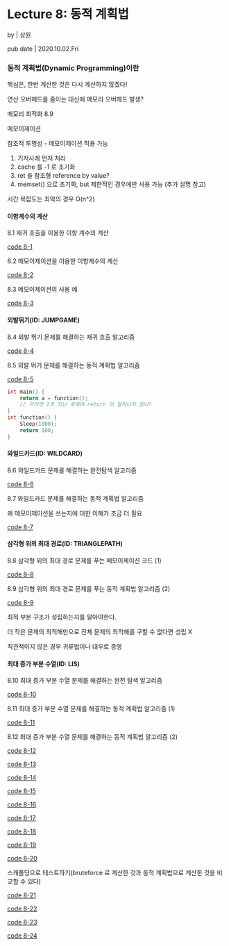 # Lecture 8: 동적 계획법

by | 상원

pub date | 2020.10.02.Fri

### 동적 계획법(Dynamic Programming)이란

핵심은, 한번 계산한 것은 다시 계산하지 않겠다!

연산 오버헤드를 줄이는 대신에 메모리 오버헤드 발생?

메모리 최적화 8.9



메모이제이션

참조적 투명성 - 메모이제이션 적용 가능 



1. 기저사례 먼저 처리
2. cache 를 -1 로 초기화
3. ret 을 참조형 reference by value?
4. memset() 으로 초기화, but 제한적인 경우에만 사용 가능 (추가 설명 참고)



시간 복잡도는 최악의 경우 O(n^2)



#### 이항계수의 계산

8.1 재귀 호출을 이용한 이항 계수의 계산

[code 8-1](../sangwon/ch8_DynamicProgramming/8-1.cpp)

8.2 메모이제이션을 이용한 이항계수의 계산

[code 8-2](../sangwon/ch8_DynamicProgramming/8-2.cpp)

8.3 메모이제이션의 사용 예

[code 8-3](../sangwon/ch8_DynamicProgramming/8-3.cpp)



#### 외발뛰기(ID: JUMPGAME)

8.4 외발 뛰기 문제를 해결하는 재귀 호출 알고리즘

[code 8-4](../sangwon/ch8_DynamicProgramming/8-4.cpp)

8.5 외발 뛰기 문제를 해결하는 동적 계획법 알고리즘

[code 8-5](../sangwon/ch8_DynamicProgramming/8-5.cpp)

```c++
int main() {
    return a = function();
    // 이러면 1초 지난 후에야 return 이 일어나지 않나?
}
int function() {
    Sleep(1000);
    return 100;
}
```



#### 와일드카드(ID: WILDCARD)

8.6 와일드카드 문제를 해결하는 완전탐색 알고리즘

[code 8-6](../sangwon/ch8_DynamicProgramming/8-6.cpp)

8.7 와일드카드 문제를 해결하는 동적 계획법 알고리즘

왜 메모이제이션을 쓰는지에 대한 이해가 조금 더 필요

[code 8-7](../sangwon/ch8_DynamicProgramming/8-7.cpp)



#### 삼각형 위의 최대 경로(ID: TRIANGLEPATH)

8.8 삼각형 위의 최대 경로 문제를 푸는 메모이제이션 코드 (1)

[code 8-8](../sangwon/ch8_DynamicProgramming/8-8.cpp)

8.9 삼각형 위의 최대 경로 문제를 푸는 동적 계획법 알고리즘 (2)

[code 8-9](../sangwon/ch8_DynamicProgramming/8-9.cpp)

최적 부분 구조가 성립하는지를 알아야한다.

더 작은 문제의 최적해만으로 전체 문제의 최적해를 구할 수 없다면 성립 X

직관적이지 않은 경우 귀류법이나 대우로 증명

#### 최대 증가 부분 수열(ID: LIS)

8.10 최대 증가 부분 수열 문제를 해결하는 완전 탐색 알고리즘

[code 8-10](../sangwon/ch8_DynamicProgramming/8-10.cpp)

8.11 최대 증가 부분 수열 문제를 해결하는 동적 계획법 알고리즘 (1)

[code 8-11](../sangwon/ch8_DynamicProgramming/8-11.cpp)

8.12 최대 증가 부분 수열 문제를 해결하는 동적 계획법 알고리즘 (2)

[code 8-12](../sangwon/ch8_DynamicProgramming/8-12.cpp)

[code 8-13](../sangwon/ch8_DynamicProgramming/8-13.cpp)

[code 8-14](../sangwon/ch8_DynamicProgramming/8-14.cpp)

[code 8-15](../sangwon/ch8_DynamicProgramming/8-15.cpp)

[code 8-16](../sangwon/ch8_DynamicProgramming/8-16.cpp)

[code 8-17](../sangwon/ch8_DynamicProgramming/8-17.cpp)

[code 8-18](../sangwon/ch8_DynamicProgramming/8-18.cpp)

[code 8-19](../sangwon/ch8_DynamicProgramming/8-19.cpp)

[code 8-20](../sangwon/ch8_DynamicProgramming/8-20.cpp)

스캐폴딩으로 테스트하기(bruteforce 로 계산한 것과 동적 계획법으로 계산한 것을 비교할 수 있다)

[code 8-21](../sangwon/ch8_DynamicProgramming/8-21.cpp)

[code 8-22](../sangwon/ch8_DynamicProgramming/8-22.cpp)

[code 8-23](../sangwon/ch8_DynamicProgramming/8-23.cpp)

[code 8-24](../sangwon/ch8_DynamicProgramming/8-24.cpp)
